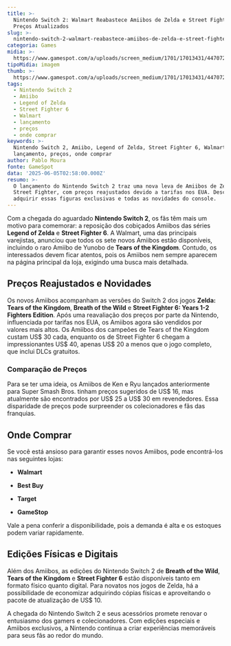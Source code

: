 ```yaml
---
title: >-
  Nintendo Switch 2: Walmart Reabastece Amiibos de Zelda e Street Fighter com
  Preços Atualizados
slug: >-
  nintendo-switch-2-walmart-reabastece-amiibos-de-zelda-e-street-fighter-com-preos-atualizados
categoria: Games
midia: >-
  https://www.gamespot.com/a/uploads/screen_medium/1701/17013431/4470725-amiibo.jpg
tipoMidia: imagem
thumb: >-
  https://www.gamespot.com/a/uploads/screen_medium/1701/17013431/4470725-amiibo.jpg
tags:
  - Nintendo Switch 2
  - Amiibo
  - Legend of Zelda
  - Street Fighter 6
  - Walmart
  - lançamento
  - preços
  - onde comprar
keywords: >-
  Nintendo Switch 2, Amiibo, Legend of Zelda, Street Fighter 6, Walmart,
  lançamento, preços, onde comprar
author: Pablo Moura
fonte: GameSpot
data: '2025-06-05T02:58:00.000Z'
resumo: >-
  O lançamento do Nintendo Switch 2 traz uma nova leva de Amiibos de Zelda e
  Street Fighter, com preços reajustados devido a tarifas nos EUA. Descubra onde
  adquirir essas figuras exclusivas e todas as novidades do console.
---
```

Com a chegada do aguardado **Nintendo Switch 2**, os fãs têm mais um motivo para comemorar: a reposição dos cobiçados Amiibos das séries **Legend of Zelda** e **Street Fighter 6**. A Walmart, uma das principais varejistas, anunciou que todos os sete novos Amiibos estão disponíveis, incluindo o raro Amiibo de Yunobo de **Tears of the Kingdom**. Contudo, os interessados devem ficar atentos, pois os Amiibos nem sempre aparecem na página principal da loja, exigindo uma busca mais detalhada.

## Preços Reajustados e Novidades

Os novos Amiibos acompanham as versões do Switch 2 dos jogos **Zelda: Tears of the Kingdom**, **Breath of the Wild** e **Street Fighter 6: Years 1-2 Fighters Edition**. Após uma reavaliação dos preços por parte da Nintendo, influenciada por tarifas nos EUA, os Amiibos agora são vendidos por valores mais altos. Os Amiibos dos campeões de Tears of the Kingdom custam US$ 30 cada, enquanto os de Street Fighter 6 chegam a impressionantes US$ 40, apenas US$ 20 a menos que o jogo completo, que inclui DLCs gratuitos.

### Comparação de Preços

Para se ter uma ideia, os Amiibos de Ken e Ryu lançados anteriormente para Super Smash Bros. tinham preços sugeridos de US$ 16, mas atualmente são encontrados por US$ 25 a US$ 30 em revendedores. Essa disparidade de preços pode surpreender os colecionadores e fãs das franquias.

## Onde Comprar

Se você está ansioso para garantir esses novos Amiibos, pode encontrá-los nas seguintes lojas:

* **Walmart**

* **Best Buy**

* **Target**

* **GameStop**

Vale a pena conferir a disponibilidade, pois a demanda é alta e os estoques podem variar rapidamente.

## Edições Físicas e Digitais

Além dos Amiibos, as edições do Nintendo Switch 2 de **Breath of the Wild**, **Tears of the Kingdom** e **Street Fighter 6** estão disponíveis tanto em formato físico quanto digital. Para novatos nos jogos de Zelda, há a possibilidade de economizar adquirindo cópias físicas e aproveitando o pacote de atualização de US$ 10.

A chegada do Nintendo Switch 2 e seus acessórios promete renovar o entusiasmo dos gamers e colecionadores. Com edições especiais e Amiibos exclusivos, a Nintendo continua a criar experiências memoráveis para seus fãs ao redor do mundo.
